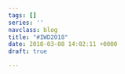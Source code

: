 ```yaml
---
tags: []
series: ''
navclass: blog
title: "#IWD2018"
date: 2018-03-08 14:02:11 +0000
draft: true

---
```

